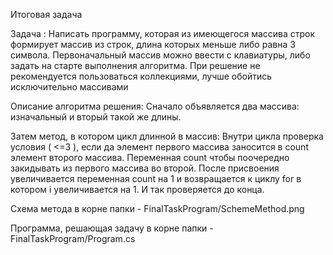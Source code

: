 Итоговая задача

Задача :
Написать программу, которая из имеющегося массива строк формирует массив из строк, длина которых меньше либо равна 3 символа. Первоначальный массив можно ввести с клавиатуры, либо задать на старте выполнения алгоритма. При решение не рекомендуется пользоваться коллекциями, лучше обойтись исключительно массивами

Описание алгоритма решения:
Сначало объявляется два массива: изначальный и вторый такой же длины. 

Затем метод, в котором цикл длинной в массив:
Внутри цикла проверка условия ( <=3 ), если да элемент первого массива заносится в count элемент второго массива. 
Переменная count чтобы поочередно закидывать из первого массива во второй.
После присвоения увеличивается переменная count на 1 и возвращается к циклу for в котором i увеличивается на 1. И так проверяется до конца.

Схема метода в корне папки - FinalTaskProgram/SchemeMethod.png

Программа, решающая задачу в корне папки - FinalTaskProgram/Program.cs
